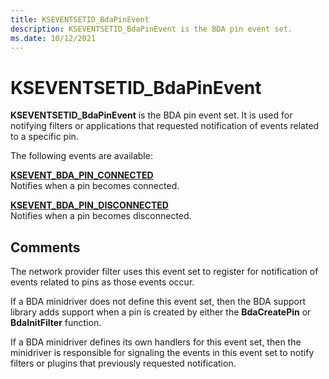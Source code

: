 ```yaml
---
title: KSEVENTSETID_BdaPinEvent
description: KSEVENTSETID_BdaPinEvent is the BDA pin event set.
ms.date: 10/12/2021
---
```


# KSEVENTSETID_BdaPinEvent

**KSEVENTSETID_BdaPinEvent** is the BDA pin event set. It is used for notifying filters or applications that requested notification of events related to a specific pin.

The following events are available:

[**KSEVENT_BDA_PIN_CONNECTED**](ksevent-bda-pin-connected.md)  
Notifies when a pin becomes connected.

[**KSEVENT_BDA_PIN_DISCONNECTED**](ksevent-bda-pin-disconnected.md)  
Notifies when a pin becomes disconnected.

## Comments

The network provider filter uses this event set to register for notification of events related to pins as those events occur.

If a BDA minidriver does not define this event set, then the BDA support library adds support when a pin is created by either the **BdaCreatePin** or **BdaInitFilter** function.

If a BDA minidriver defines its own handlers for this event set, then the minidriver is responsible for signaling the events in this event set to notify filters or plugins that previously requested notification.
